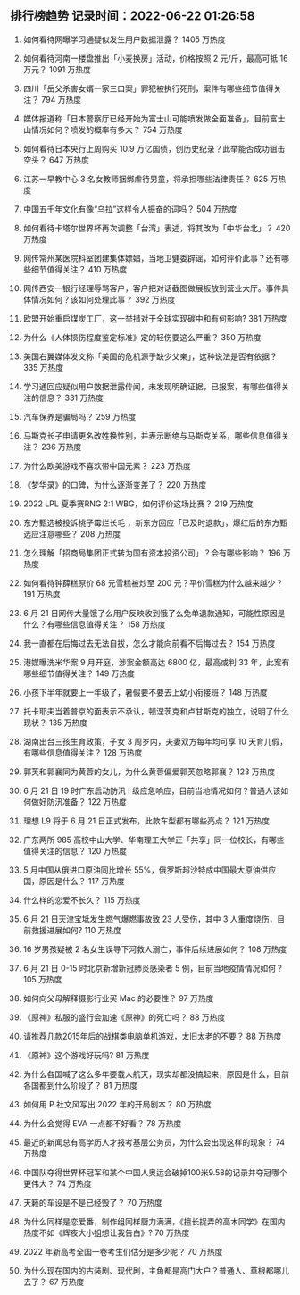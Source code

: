
## 排行榜趋势 记录时间：2022-06-22 01:26:58
  
  1. 如何看待网曝学习通疑似发生用户数据泄露？ 1405 万热度
    
  2. 如何看待河南一楼盘推出「小麦换房」活动，价格按照 2 元/斤，最高可抵 16 万元？ 1091 万热度
    
  3. 四川「岳父杀害女婿一家三口案」罪犯被执行死刑，案件有哪些细节值得关注？ 794 万热度
    
  4. 媒体报道称「日本警察厅已经开始为富士山可能喷发做全面准备」，目前富士山情况如何？喷发的概率有多大？ 754 万热度
    
  5. 如何看待日本央行上周购买 10.9 万亿国债，创历史纪录？此举能否成功狙击空头？ 647 万热度
    
  6. 江苏一早教中心 3 名女教师捆绑虐待男童，将承担哪些法律责任？ 625 万热度
    
  7. 中国五千年文化有像“乌拉”这样令人振奋的词吗？ 504 万热度
    
  8. 如何看待卡塔尔世界杯再次调整「台湾」表述，将其改为「中华台北」？ 420 万热度
    
  9. 网传常州某医院科室团建集体嫖娼，当地卫健委辟谣，如何评价此事？还有哪些细节值得关注？ 410 万热度
    
  10. 网传西安一银行经理辱骂客户，客户把对话截图做展板放到营业大厅。事件具体情况如何？该如何处理此事？ 392 万热度
    
  11. 欧盟开始重启煤炭工厂，这一举措对于全球实现碳中和有何影响? 381 万热度
    
  12. 为什么《人体损伤程度鉴定标准》定的轻伤要这么严重？ 350 万热度
    
  13. 美国右翼媒体发文称「美国的危机源于缺少父亲」，这种说法是否有依据？ 335 万热度
    
  14. 学习通回应疑似用户数据泄露传闻，未发现明确证据，已报案，有哪些值得关注的信息？ 331 万热度
    
  15. 汽车保养是骗局吗？ 259 万热度
    
  16. 马斯克长子申请更名改姓换性别，并表示断绝与马斯克关系，哪些信息值得关注？ 236 万热度
    
  17. 为什么欧美游戏不喜欢带中国元素？ 223 万热度
    
  18. 《梦华录》的口碑，为什么逐渐变差了？ 220 万热度
    
  19. 2022 LPL 夏季赛RNG 2:1 WBG，如何评价这场比赛？ 219 万热度
    
  20. 东方甄选被投诉桃子霉烂长毛 ，新东方回应「已及时退款」，爆红后的东方甄选应注意哪些？ 208 万热度
    
  21. 怎么理解「招商局集团正式转为国有资本投资公司」？会有哪些影响？ 196 万热度
    
  22. 如何看待钟薛糕原价 68 元雪糕被炒至 200 元？平价雪糕为什么越来越少？ 191 万热度
    
  23. 6 月 21 日网传大量饿了么用户反映收到饿了么免单退款通知，可能性原因是什么？有哪些信息值得关注？ 158 万热度
    
  24. 我一直都在后悔过去无法自拔，怎么才能向前看不后悔过去？ 154 万热度
    
  25. 港媒曝洗米华案 9 月开庭，涉案金额高达 6800 亿，最高或判 33 年，此案有哪些细节值得关注？ 149 万热度
    
  26. 小孩下半年就要上一年级了，暑假要不要去上幼小衔接班？ 148 万热度
    
  27. 托卡耶夫当着普京的面表示不承认，顿涅茨克和卢甘斯克的独立​，说明了什么现状？ 135 万热度
    
  28. 湖南出台三孩生育政策，子女 3 周岁内，夫妻双方每年均可享 10 天育儿假，有哪些信息值得关注？ 128 万热度
    
  29. 郭芙和郭襄同为黄蓉的女儿，为什么黄蓉偏爱郭芙忽略郭襄？ 123 万热度
    
  30. 6 月 21 日 19 时广东启动防汛 Ⅰ 级应急响应，目前当地情况如何？普通人该如何做好防汛准备？ 122 万热度
    
  31. 理想 L9 将于 6 月 21 日正式发布，此款车型都有哪些亮点？ 121 万热度
    
  32. 广东两所 985 高校中山大学、华南理工大学正「共享」同一位校长，有哪些值得关注的信息？ 120 万热度
    
  33. 5 月中国从俄进口原油同比增长 55%，俄罗斯超沙特成中国最大原油供应国，原因是什么？ 117 万热度
    
  34. 什么样的恋爱不长久？ 115 万热度
    
  35. 6 月 21 日天津宝坻发生燃气爆燃事故致 23 人受伤，其中 3 人重度烧伤，目前救援进展如何? 110 万热度
    
  36. 16 岁男孩疑被 2 名女生误导下河救人溺亡，事件后续进展如何？ 108 万热度
    
  37. 6 月 21 日 0-15 时北京新增新冠肺炎感染者 5 例，目前当地疫情情况如何？ 105 万热度
    
  38. 如何向父母解释摄影行业买 Mac 的必要性？ 97 万热度
    
  39. 《原神》私服的盛行会加速《原神》的死亡吗？ 88 万热度
    
  40. 请推荐几款2015年后的战棋类电脑单机游戏，太旧太老的不要？ 88 万热度
    
  41. 《原神》这个游戏好玩吗? 81 万热度
    
  42. 为什么各国喊了这么多年要载人航天，现实却都没搞起来，原因是什么，目前各国都到什么阶段了？ 81 万热度
    
  43. 如何用 P 社文风写出 2022 年的开局剧本？ 80 万热度
    
  44. 为什么会觉得 EVA 一点都不好看？ 78 万热度
    
  45. 最近的新闻总有高学历人才报考基层公务员，为什么会出现这样的现象？ 74 万热度
    
  46. 中国队夺得世界杯冠军和某个中国人奥运会破掉100米9.58的记录并夺冠哪个更伟大？ 74 万热度
    
  47. 天籁的车设是不是已经毁了？ 70 万热度
    
  48. 为什么同样是恋爱番，制作组同样厨力满满，《擅长捉弄的高木同学》在国内热度不如《辉夜大小姐想让我告白》? 70 万热度
    
  49. 2022 年新高考全国一卷考生们估分是多少呢？ 70 万热度
    
  50. 为什么现在国内的古装剧、现代剧，主角都是高门大户？普通人、草根都哪儿去了？ 67 万热度
    
